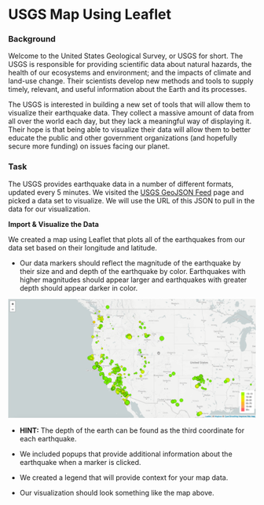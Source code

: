 # USGS Map Using Leaflet

### Background
Welcome to the United States Geological Survey, or USGS for short. The USGS is responsible for providing scientific data about natural hazards, the health of our ecosystems and environment; and the impacts of climate and land-use change. Their scientists develop new methods and tools to supply timely, relevant, and useful information about the Earth and its processes. 

The USGS is interested in building a new set of tools that will allow them to visualize their earthquake data. They collect a massive amount of data from all over the world each day, but they lack a meaningful way of displaying it. Their hope is that being able to visualize their data will allow them to better educate the public and other government organizations (and hopefully secure more funding) on issues facing our planet.

### Task

The USGS provides earthquake data in a number of different formats, updated every 5 minutes. We visited the [USGS GeoJSON Feed](http://earthquake.usgs.gov/earthquakes/feed/v1.0/geojson.php) page and picked a data set to visualize. We will use the URL of this JSON to pull in the data for our visualization.

**Import & Visualize the Data**

   We created a map using Leaflet that plots all of the earthquakes from our data set based on their longitude and latitude.

   * Our data markers should reflect the magnitude of the earthquake by their size and and depth of the earthquake by color. Earthquakes with higher magnitudes should appear larger and earthquakes with greater depth should appear darker in color.

<img width="592" alt="Screen Shot 2021-10-28 at 6 29 10 PM" src="https://github.com/azmir0218/leaflet-challenge/blob/main/Images/2-BasicMap.png">


   * **HINT:** The depth of the earth can be found as the third coordinate for each earthquake.

   * We included popups that provide additional information about the earthquake when a marker is clicked.

   * We created a legend that will provide context for your map data.

   * Our visualization should look something like the map above.
